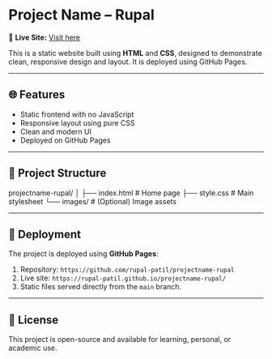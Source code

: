 # Project Name – Rupal

🚀 **Live Site:** [Visit here](https://rupal-patil.github.io/projectname-rupal/)

This is a static website built using **HTML** and **CSS**, designed to demonstrate clean, responsive design and layout. It is deployed using GitHub Pages.

---

## 🌐 Features

- Static frontend with no JavaScript
- Responsive layout using pure CSS
- Clean and modern UI
- Deployed on GitHub Pages

---

## 📁 Project Structure
projectname-rupal/
│
├── index.html # Home page
├── style.css # Main stylesheet
└── images/ # (Optional) Image assets

---

## 🚀 Deployment

The project is deployed using **GitHub Pages**:

1. Repository: `https://github.com/rupal-patil/projectname-rupal`
2. Live site: `https://rupal-patil.github.io/projectname-rupal/`
3. Static files served directly from the `main` branch.

---


## 📜 License

This project is open-source and available for learning, personal, or academic use.
